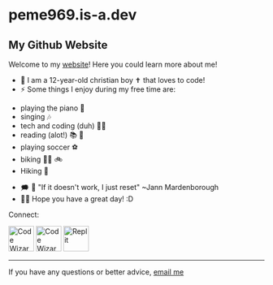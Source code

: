 # peme969.is-a.dev
## My Github Website

Welcome to my [website](https://peme969.is-a.dev)! Here you could learn more about me!

- 👋 I am a 12-year-old christian boy ✝ that loves to code!
- ⚡ Some things I enjoy during my free time are: 
* playing the piano 🎹
* singing 🎶
* tech and coding (duh) 👨‍💻
* reading (alot!) 📚 📖 
* playing soccer ⚽
* biking 🚵‍♂️ 🚲
* Hiking 🥾
- 🗯 🌟 "If it doesn't work, I just reset" ~Jann Mardenborough
- 🙋‍♂️ Hope you have a great day! :D


Connect:

<a target="_blank" href="https://github.com/peme969"><img src="https://github.githubassets.com/assets/GitHub-Mark-ea2971cee799.png" id="cwhq" alt="Code Wizards HQ" width="50" height="50"/></a>
<a href="https://www.codewizardshq.com/student-spotlight-praise-him" target="_blank">
<img src="http://praisehimz.codewizardshq.com/Firstwebsite/images/cwhq.png" id="cwhq" alt="Code Wizards HQ" width="50" height="50"/></a>
<a href="https://replit.com/@muskbot" target="_blank">
<img src="https://upload.wikimedia.org/wikipedia/commons/thumb/7/78/New_Replit_Logo.svg/1200px-New_Replit_Logo.svg.png" width="50" height="50" id="replit" alt="Replit" /></a>



___________

If you have any questions or better advice, [email me](https://mail.google.com/mail/u/0/?fs=1&tf=cm&to=mrcoderpeme@gmail.com)


